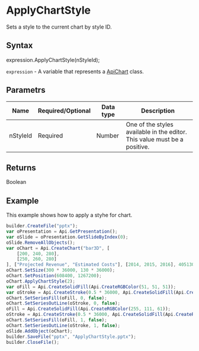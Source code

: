 # ApplyChartStyle

Sets a style to the current chart by style ID.

## Syntax

expression.ApplyChartStyle(nStyleId);

`expression` - A variable that represents a [ApiChart](../ApiChart.md) class.

## Parametrs

| **Name** | **Required/Optional** | **Data type** | **Description** |
| ------------- | ------------- | ------------- | ------------- |
| nStyleId | Required | Number | One of the styles available in the editor. This value must be a positive. |

## Returns

Boolean

## Example

This example shows how to apply a styhe for chart.

```javascript
builder.CreateFile("pptx");
var oPresentation = Api.GetPresentation();
var oSlide = oPresentation.GetSlideByIndex(0);
oSlide.RemoveAllObjects();
var oChart = Api.CreateChart("bar3D", [
	[200, 240, 280],
	[250, 260, 280]
], ["Projected Revenue", "Estimated Costs"], [2014, 2015, 2016], 4051300, 2347595, 24);
oChart.SetSize(300 * 36000, 130 * 36000);
oChart.SetPosition(608400, 1267200);
oChart.ApplyChartStyle(2);
var oFill = Api.CreateSolidFill(Api.CreateRGBColor(51, 51, 51));
var oStroke = Api.CreateStroke(0.5 * 36000, Api.CreateSolidFill(Api.CreateRGBColor(51, 51, 51)));
oChart.SetSeriesFill(oFill, 0, false);
oChart.SetSeriesOutLine(oStroke, 0, false);
oFill = Api.CreateSolidFill(Api.CreateRGBColor(255, 111, 61));
oStroke = Api.CreateStroke(0.5 * 36000, Api.CreateSolidFill(Api.CreateRGBColor(255, 111, 61)));
oChart.SetSeriesFill(oFill, 1, false);
oChart.SetSeriesOutLine(oStroke, 1, false);
oSlide.AddObject(oChart);
builder.SaveFile("pptx", "ApplyChartStyle.pptx");
builder.CloseFile();
```